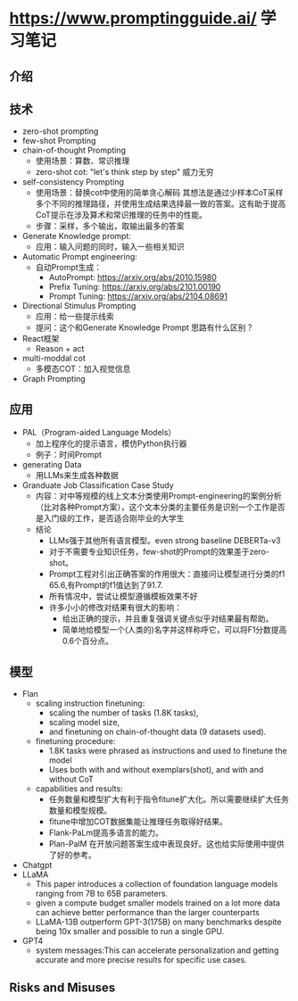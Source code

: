 # https://www.promptingguide.ai/ 学习笔记
## 介绍
## 技术
* zero-shot prompting
* few-shot Prompting
* chain-of-thought Prompting 
  * 使用场景：算数、常识推理
  * zero-shot cot: "let's think step by step" 威力无穷
* self-consistency Prompting 
  * 使用场景：替换cot中使用的简单贪心解码 其想法是通过少样本CoT采样多个不同的推理路径，并使用生成结果选择最一致的答案。这有助于提高CoT提示在涉及算术和常识推理的任务中的性能。
  * 步骤：采样，多个输出，取输出最多的答案
* Generate Knowledge prompt:
  * 应用：输入问题的同时，输入一些相关知识
* Automatic Prompt engineering:
  * 自动Prompt生成：
    * AutoPrompt: https://arxiv.org/abs/2010.15980
    * Prefix Tuning: https://arxiv.org/abs/2101.00190
    * Prompt Tuning: https://arxiv.org/abs/2104.08691
* Directional Stimulus Prompting
  * 应用：给一些提示线索
  * 提问：这个和Generate Knowledge Prompt 思路有什么区别？
* React框架
  * Reason + act
* multi-moddal cot
  * 多模态COT：加入视觉信息
* Graph Prompting
## 应用
* PAL（Program-aided Language Models）
  * 加上程序化的提示语言，模仿Python执行器
  * 例子：时间Prompt
* generating Data
  * 用LLMs来生成各种数据
* Granduate Job Classification Case Study
  * 内容：对中等规模的线上文本分类使用Prompt-engineering的案例分析（比对各种Prompt方案），这个文本分类的主要任务是识别一个工作是否是入门级的工作，是否适合刚毕业的大学生
  * 结论
    * LLMs强于其他所有语言模型。even strong baseline DEBERTa-v3
    * 对于不需要专业知识任务，few-shot的Prompt的效果差于zero-shot。
    * Prompt工程对引出正确答案的作用很大：直接问让模型进行分类的f1 65.6,有Prompt的f1值达到了91.7.
    * 所有情况中，尝试让模型遵循模板效果不好
    * 许多小小的修改对结果有很大的影响：
      * 给出正确的提示，并且重复强调关键点似乎对结果最有帮助。
      * 简单地给模型一个(人类的)名字并这样称呼它，可以将F1分数提高0.6个百分点。
## 模型
* Flan
  * scaling instruction finetuning: 
    * scaling the number of tasks (1.8K tasks), 
    * scaling model size, 
    * and finetuning on chain-of-thought data (9 datasets used).
  * finetuning procedure:
    * 1.8K tasks were phrased as instructions and used to finetune the model
    * Uses both with and without exemplars(shot), and with and without CoT
  * capabilities and results:
    * 任务数量和模型扩大有利于指令fitune扩大化。所以需要继续扩大任务数量和模型规模。
    * fitune中增加COT数据集能让推理任务取得好结果。
    * Flank-PaLm提高多语言的能力。
    * Plan-PalM 在开放问题答案生成中表现良好。这也给实际使用中提供了好的参考。
* Chatgpt
* LLaMA 
  * This paper introduces a collection of foundation language models ranging from 7B to 65B parameters.
  *  given a compute budget smaller models trained on a lot more data can achieve better performance than the larger counterparts
  *  LLaMA-13B outperform GPT-3(175B) on many benchmarks despite being 10x smaller and possible to run a single GPU.
* GPT4
  * system messages:This can accelerate personalization and getting accurate and more precise results for specific use cases.
## Risks and Misuses


